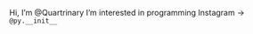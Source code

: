 Hi, I’m @Quartrinary
I’m interested in programming
Instagram -> ```@py.__init__```

<!---
Quartrinary/Quartrinary is a ✨ special ✨ repository because its `README.md` (this file) appears on your GitHub profile.
You can click the Preview link to take a look at your changes.
--->
